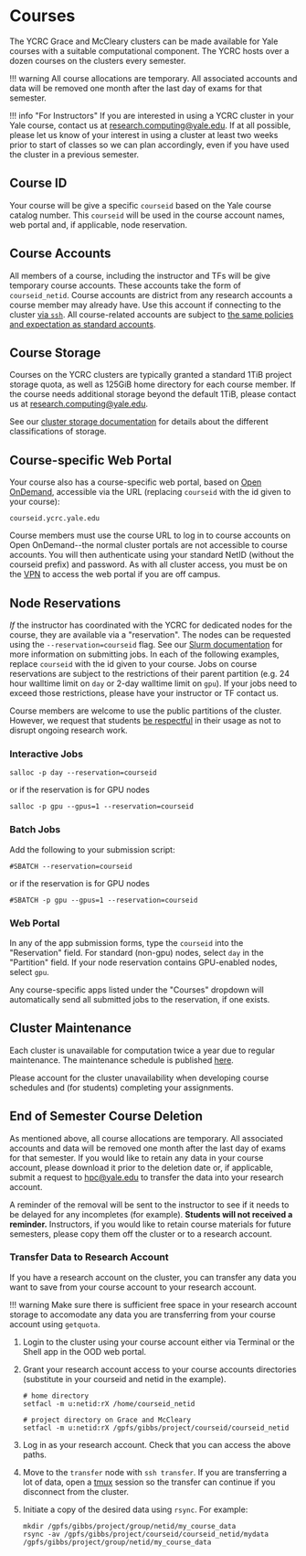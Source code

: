 # Courses

The YCRC Grace and McCleary clusters can be made available for Yale courses with a suitable computational component. The YCRC hosts over a dozen courses on the clusters every semester.

!!! warning
    All course allocations are temporary. All associated accounts and data will be removed one month after the last day of exams for that semester.


!!! info "For Instructors"
    If you are interested in using a YCRC cluster in your Yale course, contact us at research.computing@yale.edu. If at all possible, please let us know of your interest in using a cluster at least two weeks prior to start of classes so we can plan accordingly, even if you have used the cluster in a previous semester.


## Course ID

Your course will be give a specific `courseid` based on the Yale course catalog number. This `courseid` will be used in the course account names, web portal and, if applicable, node reservation.

## Course Accounts

All members of a course, including the instructor and TFs will be give temporary course accounts. These accounts take the form of `courseid_netid`. Course accounts are district from any research accounts a course member may already have. Use this account if connecting to the cluster [via `ssh`](https://docs.ycrc.yale.edu/clusters-at-yale/access/ssh/). All course-related accounts are subject to [the same policies and expectation as standard accounts](/clusters-at-yale/access/accounts/). 

## Course Storage

Courses on the YCRC clusters are typically granted a standard 1TiB project storage quota, as well as 125GiB home directory for each course member. If the course needs additional storage beyond the default 1TiB, please contact us at research.computing@yale.edu.

See our [cluster storage documentation](https://docs.ycrc.yale.edu/data/hpc-storage/) for details about the different classifications of storage.

## Course-specific Web Portal

Your course also has a course-specific web portal, based on [Open OnDemand](/clusters-at-yale/access/ood/), accessible via the URL (replacing `courseid` with the id given to your course):

```
courseid.ycrc.yale.edu
```

Course members must use the course URL to log in to course accounts on Open OnDemand--the normal cluster portals are not accessible to course accounts. You will then authenticate using your standard NetID (without the courseid prefix) and password. As with all cluster access, you must be on the [VPN](/clusters-at-yale/access/vpn/) to access the web portal if you are off campus.

## Node Reservations

*If* the instructor has coordinated with the YCRC for dedicated nodes for the course, they are available via a "reservation". The nodes can be requested using the `--reservation=courseid` flag. See our [Slurm documentation](/clusters-at-yale/job-scheduling/) for more information on submitting jobs. In each of the following examples, replace `courseid` with the id given to your course. Jobs on course reservations are subject to the restrictions of their parent partition (e.g. 24 hour walltime limit on `day` or 2-day walltime limit on `gpu`). If your jobs need to exceed those restrictions, please have your instructor or TF contact us.

Course members are welcome to use the public partitions of the cluster. However, we request that students [be respectful](/clusters-at-yale/access/accounts/) in their usage as not to disrupt ongoing research work.

### Interactive Jobs

```
salloc -p day --reservation=courseid
```

or if the reservation is for GPU nodes

```
salloc -p gpu --gpus=1 --reservation=courseid
```

### Batch Jobs

Add the following to your submission script:

```
#SBATCH --reservation=courseid
```

or if the reservation is for GPU nodes

```
#SBATCH -p gpu --gpus=1 --reservation=courseid
```

### Web Portal

In any of the app submission forms, type the `courseid` into the "Reservation" field. For standard (non-gpu) nodes, select `day` in the "Partition" field. If your node reservation contains GPU-enabled nodes, select `gpu`.

Any course-specific apps listed under the "Courses" dropdown will automatically send all submitted jobs to the reservation, if one exists.

## Cluster Maintenance

Each cluster is unavailable for computation twice a year due to regular maintenance. The maintenance schedule is published [here](https://research.computing.yale.edu/support/hpc/system-status).

Please account for the cluster unavailability when developing course schedules and (for students) completing your assignments.

## End of Semester Course Deletion

As mentioned above, all course allocations are temporary. All associated accounts and data will be removed one month after the last day of exams for that semester. If you would like to retain any data in your course account, please download it prior to the deletion date or, if applicable, submit a request to hpc@yale.edu to transfer the data into your research account. 

A reminder of the removal will be sent to the instructor to see if it needs to be delayed for any incompletes (for example). **Students will not received a reminder.** Instructors, if you would like to retain course materials for future semesters, please copy them off the cluster or to a research account.

### Transfer Data to Research Account

If you have a research account on the cluster, you can transfer any data you want to save from your course account to your research account.

!!! warning
    Make sure there is sufficient free space in your research account storage to accomodate any data you are transferring from your course account using `getquota`.

1. Login to the cluster using your course account either via Terminal or the Shell app in the OOD web portal.

1. Grant your research account access to your course accounts directories (substitute in your courseid and netid in the example).

    ```
    # home directory
    setfacl -m u:netid:rX /home/courseid_netid

    # project directory on Grace and McCleary
    setfacl -m u:netid:rX /gpfs/gibbs/project/courseid/courseid_netid

    ```

1. Log in as your research account. Check that you can access the above paths.

1. Move to the `transfer` node with `ssh transfer`. If you are transferring a lot of data, open a [tmux](/clusters-at-yale/guides/tmux/) session so the transfer can continue if you disconnect from the cluster.

1. Initiate a copy of the desired data using `rsync`. For example:

    ```
    mkdir /gpfs/gibbs/project/group/netid/my_course_data
    rsync -av /gpfs/gibbs/project/courseid/courseid_netid/mydata /gpfs/gibbs/project/group/netid/my_course_data
    ```








